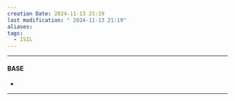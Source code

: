 ```yaml
---
creation Date: 2024-11-13 21:19
last modification: " 2024-11-13 21:19"
aliases: 
tags:
  - ISIL
---
```

___
#### BASE
- 
___

